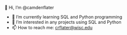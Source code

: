 👋 Hi, I’m @camdenflater

- 🌱 I’m currently learning SQL and Python programming
- 👀 I’m interested in any projects using SQL and Python
- 📫 How to reach me: crflater@wisc.edu

<!---
camdenflater/camdenflater is a ✨ special ✨ repository because its `README.md` (this file) appears on your GitHub profile.
You can click the Preview link to take a look at your changes.
--->
